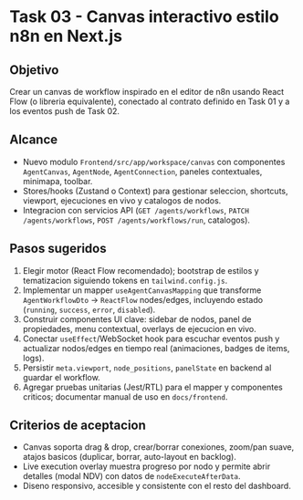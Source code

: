# Task 03 - Canvas interactivo estilo n8n en Next.js

## Objetivo
Crear un canvas de workflow inspirado en el editor de n8n usando React Flow (o libreria equivalente), conectado al contrato definido en Task 01 y a los eventos push de Task 02.

## Alcance
- Nuevo modulo `Frontend/src/app/workspace/canvas` con componentes `AgentCanvas`, `AgentNode`, `AgentConnection`, paneles contextuales, minimapa, toolbar.
- Stores/hooks (Zustand o Context) para gestionar seleccion, shortcuts, viewport, ejecuciones en vivo y catalogos de nodos.
- Integracion con servicios API (`GET /agents/workflows`, `PATCH /agents/workflows`, `POST /agents/workflows/run`, catalogos).

## Pasos sugeridos
1. Elegir motor (React Flow recomendado); bootstrap de estilos y tematizacion siguiendo tokens en `tailwind.config.js`.
2. Implementar un mapper `useAgentCanvasMapping` que transforme `AgentWorkflowDto` -> `ReactFlow` nodes/edges, incluyendo estado (`running`, `success`, `error`, `disabled`).
3. Construir componentes UI clave: sidebar de nodos, panel de propiedades, menu contextual, overlays de ejecucion en vivo.
4. Conectar `useEffect`/WebSocket hook para escuchar eventos push y actualizar nodos/edges en tiempo real (animaciones, badges de items, logs).
5. Persistir `meta.viewport`, `node_positions`, `panelState` en backend al guardar el workflow.
6. Agregar pruebas unitarias (Jest/RTL) para el mapper y componentes criticos; documentar manual de uso en `docs/frontend`.

## Criterios de aceptacion
- Canvas soporta drag & drop, crear/borrar conexiones, zoom/pan suave, atajos basicos (duplicar, borrar, auto-layout en backlog).
- Live execution overlay muestra progreso por nodo y permite abrir detalles (modal NDV) con datos de `nodeExecuteAfterData`.
- Diseno responsivo, accesible y consistente con el resto del dashboard.
